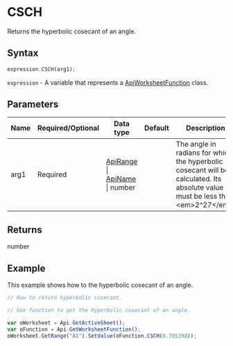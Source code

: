 # CSCH

Returns the hyperbolic cosecant of an angle.

## Syntax

```javascript
expression.CSCH(arg1);
```

`expression` - A variable that represents a [ApiWorksheetFunction](../ApiWorksheetFunction.md) class.

## Parameters

| **Name** | **Required/Optional** | **Data type** | **Default** | **Description** |
| ------------- | ------------- | ------------- | ------------- | ------------- |
| arg1 | Required | [ApiRange](../../ApiRange/ApiRange.md) \| [ApiName](../../ApiName/ApiName.md) \| number |  | The angle in radians for which the hyperbolic cosecant will be calculated. Its absolute value must be less than &lt;em&gt;2^27&lt;/em&gt;. |

## Returns

number

## Example

This example shows how to the hyperbolic cosecant of an angle.

```javascript editor-xlsx
// How to return hyperbolic cosecant.

// Use function to get the hyperbolic cosecant of an angle.

var oWorksheet = Api.GetActiveSheet();
var oFunction = Api.GetWorksheetFunction();
oWorksheet.GetRange("A1").SetValue(oFunction.CSCH(0.785398));
```
